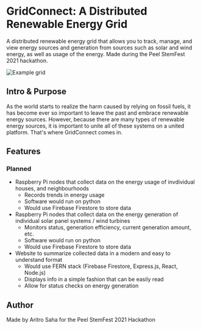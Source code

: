 # GridConnect: A Distributed Renewable Energy Grid
A distributed renewable energy grid that allows you to track, manage, and view energy sources and generation from sources such as solar and wind energy, as well as usage of the energy. Made during the Peel StemFest 2021 hackathon.

![Example grid](https://user-images.githubusercontent.com/29025984/121750936-4a695e00-cadb-11eb-963f-b95384d7c9a9.png)

## Intro & Purpose
As the world starts to realize the harm caused by relying on fossil fuels, it has become ever so important to leave the past and embrace renewable energy sources. However, because there are many types of renewable energy sources, it is important to unite all of these systems on a united platform. That's where GridConnect comes in.

## Features
### Planned
- Raspberry Pi nodes that collect data on the energy usage of invdividual houses, and neighbourhoods
    - Records trends in energy usage
    - Software would run on python
    - Would use Firebase Firestore to store data
- Raspberry Pi nodes that collect data on the energy generation of individual solar panel systems / wind turbines
    - Monitors status, generation efficiency, current generation amount, etc.
    - Software would run on python
    - Would use Firebase Firestore to store data
- Website to summarize collected data in a modern and easy to understand format
    - Would use FERN stack (Firebase Firestore, Express.js, React, Node.js)
    - Displays info in a simple fashion that can be easily read
    - Allow for status checks on energy generation

## Author
Made by Aritro Saha for the Peel StemFest 2021 Hackathon
